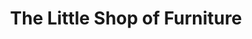 ---
title: "The Little Shop of Furniture"
url: /birmingham/the-little-shop-of-furniture/
shop: furniture
---